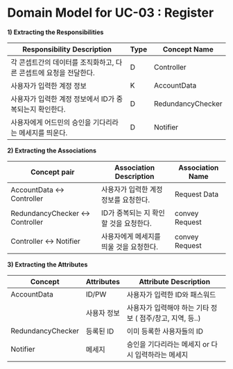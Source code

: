 # Domain Model for UC-03 : Register 

**1) Extracting the Responsibilities**

| Responsibility Description                                   | Type | Concept Name |
| ------------------------------------------------------------ | ---- | ------------ |
| 각 콘셉트간의 데이터를 조직화하고, 다른 콘셉트에 요청을 전달한다. | D    | Controller   |
| 사용자가 입력한 계정 정보                                      | K    | AccountData  |
| 사용자가 입력한 계정 정보에서 ID가 중복되는지 확인한다. | D | RedundancyChecker |
| 사용자에게 어드민의 승인을 기다리라는 메세지를 띄운다.  | D | Notifier  | 




**2) Extracting the Associations**

| Concept pair | Association Description | Association Name |
| ------------------ | ----------------------- | ---------------- |
| AccountData <-> Controller | 사용자가 입력한 계정 정보를 요청한다.    | Request Data |
| RedundancyChecker <-> Controller | ID가 중복되는 지 확인할 것을 요청한다.  | convey Request |
| Controller <-> Notifier | 사용자에게 메세지를 띄울 것을 요청한다. | convey Request |

**3) Extracting the Attributes**

| Concept | Attributes | Attribute Description |
| ------- | ---------- | --------------------- |
| AccountData  | ID/PW | 사용자가 입력한 ID와 패스워드 |
|              | 사용자 정보 | 사용자가 입력해야 하는 기타 정보 ( 점주/창고, 지역, 등..) |
| RedundancyChecker  | 등록된 ID | 이미 등록한 사용자들의 ID  |
| Notifier | 메세지 | 승인을 기다리라는 메세지 or 다시 입력하라는 메세지 |
